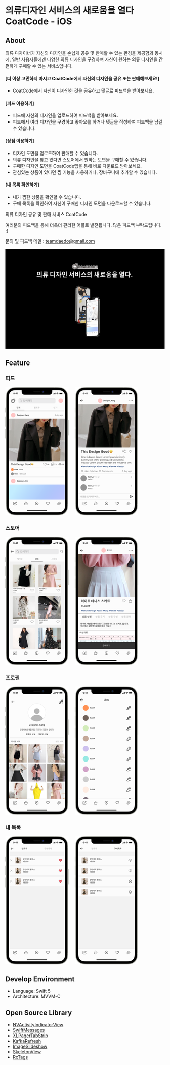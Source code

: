 # 의류디자인 서비스의 새로움을 열다 CoatCode - iOS

## About

의류 디자이너가 자신의 디자인을 손쉽게 공유 및 판매할 수 있는 환경을 제공함과 동시에, 일반 사용자들에겐 다양한 의류 디자인을 구경하며 자신이 원하는 의류 디자인을 간편하게 구매할 수 있는 서비스입니다.

#### [더 이상 고민하지 마시고 CoatCode에서 자신의 디자인을 공유 또는 판매해보세요!]

- CoatCode에서 자신이 디자인한 것을 공유하고 댓글로 피드백을 받아보세요.

#### [피드 이용하기]

- 피드에 자신의 디자인을 업로드하여 피드백을 받아보세요.
- 피드에서 여러 디자인을 구경하고 좋아요를 하거나 댓글을 작성하여 피드백을 남길 수 있습니다.

#### [상점 이용하기]

- 디자인 도면을 업로드하여 판매할 수 있습니다.
- 의류 디자인을 찾고 있다면 스토어에서 원하는 도면을 구매할 수 있습니다.
- 구매한 디자인 도면을 CoatCode앱을 통해 바로 다운로드 받아보세요.
- 관심있는 상품이 있다면 찜 기능을 사용하거나, 장바구니에 추가할 수 있습니다.

#### [내 목록 확인하기]

- 내가 찜한 상품을 확인할 수 있습니다.
- 구매 목록을 확인하여 자신이 구매한 디자인 도면을 다운로드할 수 있습니다.


의류 디자인 공유 및 판매 서비스 CoatCode

여러분의 피드백을 통해 더욱더 편리한 어플로 발전됩니다. 많은 피드백 부탁드립니다. ;)

문의 및 피드백 메일 : teamdaedo@gmail.com

![CoatCode](/README.assets/CoatCode.png)

## Feature

### 피드
<div>
  <img src="/README.assets/피드.png" width="200" style="float: left; margin-right: 20px;"/>
  <img src="/README.assets/게시물상세.png" width="200"/>
</div>

### 스토어
<div>
  <img src="/README.assets/스토어.png" width="200" style="float: left; margin-right: 20px;"/>
  <img src="/README.assets/상품상세.png" width="200"/>
</div>

### 프로필
<div>
  <img src="/README.assets/프로필.png" width="200" style="float: left; margin-right: 20px;"/>
  <img src="/README.assets/좋아요목록.png" width="200"/>
</div>

### 내 목록
<div>
  <img src="/README.assets/찜목록.png" width="200" style="float: left; margin-right: 20px;"/>
  <img src="/README.assets/구매목록.png" width="200"/>
</div>

## Develop Environment

- Language: Swift 5
- Architecture: MVVM-C

## Open Source Library

- [NVActivityIndicatorView](https://github.com/ninjaprox/NVActivityIndicatorView)
- [SwiftMessages](https://github.com/SwiftKickMobile/SwiftMessages)
- [XLPagerTabStrip](https://github.com/xmartlabs/XLPagerTabStrip)
- [KafkaRefresh](https://github.com/HsiaohuiHsiang/KafkaRefresh)
- [ImageSlideshow](https://github.com/zvonicek/ImageSlideshow)
- [SkeletonView](https://github.com/Juanpe/SkeletonView)
- [RxTags](https://github.com/sake92/RxTags)
